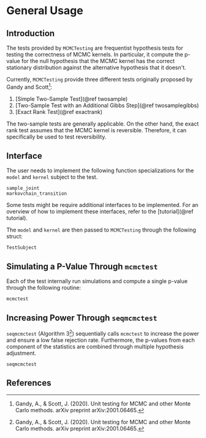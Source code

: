 
# General Usage
## Introduction

The tests provided by `MCMCTesting` are frequentist hypothesis tests for testing the correctness of MCMC kernels.
In particular, it compute the p-value for the null hypothesis that the MCMC kernel has the correct stationary distribution against the alternative hypothesis that it doesn't.

Currently, `MCMCTesting` provide three different tests originally proposed by Gandy and Scott[^gandyandscott2021]: 
1. [Simple Two-Sample Test](@ref twosample)
2. [Two-Sample Test with an Additional Gibbs Step](@ref twosamplegibbs)
3. [Exact Rank Test](@ref exactrank)

The two-sample tests are generally applicable. 
On the other hand, the exact rank test assumes that the MCMC kernel is reversible.
Therefore, it can specifically be used to test reversibility.

## Interface
The user needs to implement the following function specializations for the `model` and `kernel` subject to the test.
```@docs
sample_joint
markovchain_transition
```
Some tests might be require additional interfaces to be implemented.
For an overview of how to implement these interfaces, refer to the [tutorial](@ref tutorial).

The `model` and `kernel` are then passed to `MCMCTesting` through the following struct:
```@docs
TestSubject
```

## Simulating a P-Value Through `mcmctest`
Each of the test internally run simulations and compute a single p-value through the following routine:
```@docs
mcmctest
```

## Increasing Power Through `seqmcmctest`
`seqmcmctest` (Algorithm 3[^gandyandscott2021]) sequentially calls `mcmctest` to increase the power and ensure a low false rejection rate.
Furthermore, the p-values from each component of the statistics are combined through multiple hypothesis adjustment.

```@docs
seqmcmctest
```

## References
[^gandyandscott2021]: Gandy, A., & Scott, J. (2020). Unit testing for MCMC and other Monte Carlo methods. arXiv preprint arXiv:2001.06465.
